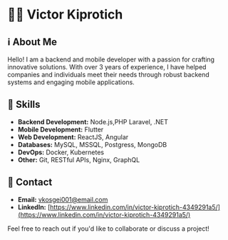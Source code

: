 # 👨‍💻 Victor Kiprotich

## ℹ About Me

Hello! I am a backend and mobile developer with a passion for crafting innovative solutions. With over 3 years of experience, I have helped companies and individuals meet their needs through robust backend systems and engaging mobile applications.

## 🚀 Skills

- **Backend Development:** Node.js,PHP Laravel, .NET
- **Mobile Development:** Flutter
- **Web Development:** ReactJS, Angular
- **Databases:** MySQL, MSSQL, Postgress, MongoDB
- **DevOps:** Docker, Kubernetes
- **Other:** Git, RESTful APIs, Nginx, GraphQL

<!-- ## 💼 Projects

- **Project 1:** Description of project.
- **Project 2:** Description of project.
- **Project 3:** Description of project. -->

## 📧 Contact

- **Email:** [vkosgei001@email.com](vkosgei001@email.com)
- **LinkedIn:** [https://www.linkedin.com/in/victor-kiprotich-4349291a5/](https://www.linkedin.com/in/victor-kiprotich-4349291a5/)
<!-- - **Portfolio:** [yourportfolio.com](https://yourportfolio.com) -->

Feel free to reach out if you'd like to collaborate or discuss a project!
